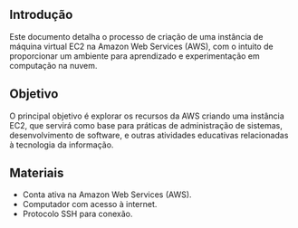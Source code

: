 ## Introdução

Este documento detalha o processo de criação de uma instância de máquina virtual EC2 na Amazon Web Services (AWS), com o intuito de proporcionar um ambiente para aprendizado e experimentação em computação na nuvem.

## Objetivo

O principal objetivo é explorar os recursos da AWS criando uma instância EC2, que servirá como base para práticas de administração de sistemas, desenvolvimento de software, e outras atividades educativas relacionadas à tecnologia da informação.

## Materiais

- Conta ativa na Amazon Web Services (AWS).
- Computador com acesso à internet.
- Protocolo SSH para conexão.
